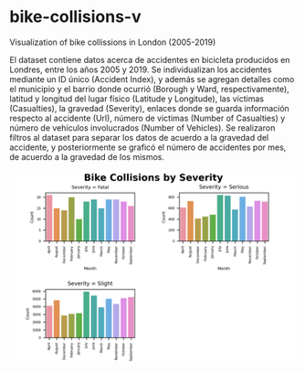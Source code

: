 # bike-collisions-v
Visualization of bike collissions in London (2005-2019)

El dataset contiene datos acerca de accidentes en bicicleta producidos en Londres, entre los años 2005 y 2019. Se individualizan los accidentes mediante un ID único (Accident Index), y además se agregan detalles como el municipio y el barrio donde ocurrió (Borough y Ward, respectivamente), latitud y longitud del lugar físico (Latitude y Longitude), las víctimas (Casualties), la gravedad (Severity), enlaces donde se guarda información respecto al accidente (Url), número de victimas (Number of Casualties) y número de vehículos involucrados (Number of Vehicles).
Se realizaron filtros al dataset para separar los datos de acuerdo a la gravedad del accidente, y posteriormente se graficó el número de accidentes por mes, de acuerdo a la gravedad de los mismos.

![Visualización](BikeCollisions.png)
